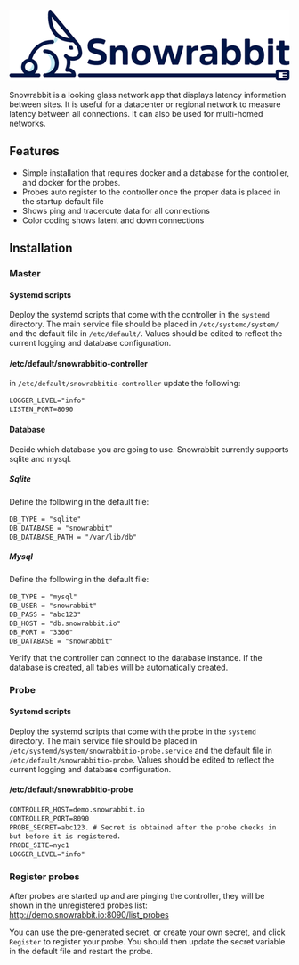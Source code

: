 ![Logo](logo.png)

Snowrabbit is a looking glass network app that displays latency information between sites. It is useful for a datacenter or regional network to measure latency between all connections. It can also be used for multi-homed networks.

## Features
- Simple installation that requires docker and a database for the controller, and docker for the probes.
- Probes auto register to the controller once the proper data is placed in the startup default file
- Shows ping and traceroute data for all connections
- Color coding shows latent and down connections

## Installation

### Master

#### Systemd scripts
Deploy the systemd scripts that come with the controller in the `systemd` directory. The main service file should be placed in `/etc/systemd/system/` and the default file in `/etc/default/`.  Values should be edited to reflect the current logging and database configuration.

#### /etc/default/snowrabbitio-controller
in `/etc/default/snowrabbitio-controller` update the following:
```console
LOGGER_LEVEL="info"
LISTEN_PORT=8090
```

#### Database
Decide which database you are going to use. Snowrabbit currently supports sqlite and mysql.

##### Sqlite
Define the following in the default file:
```console
DB_TYPE = "sqlite"
DB_DATABASE = "snowrabbit"
DB_DATABASE_PATH = "/var/lib/db"
```

##### Mysql
Define the following in the default file:
```console
DB_TYPE = "mysql"
DB_USER = "snowrabbit"
DB_PASS = "abc123"
DB_HOST = "db.snowrabbit.io"
DB_PORT = "3306"
DB_DATABASE = "snowrabbit"
```
Verify that the controller can connect to the database instance. If the database is created, all tables will be automatically created.

### Probe

#### Systemd scripts
Deploy the systemd scripts that come with the probe in the `systemd` directory. The main service file should be placed in `/etc/systemd/system/snowrabbitio-probe.service` and the default file in `/etc/default/snowrabbitio-probe`.  Values should be edited to reflect the current logging and database configuration.

#### /etc/default/snowrabbitio-probe
```console
CONTROLLER_HOST=demo.snowrabbit.io
CONTROLLER_PORT=8090
PROBE_SECRET=abc123. # Secret is obtained after the probe checks in but before it is registered.
PROBE_SITE=nyc1
LOGGER_LEVEL="info"
```

### Register probes
After probes are started up and are pinging the controller, they will be shown in the unregistered probes list:
http://demo.snowrabbit.io:8090/list_probes

You can use the pre-generated secret, or create your own secret, and click `Register` to register your probe. You should then update the secret variable in the default file and restart the probe.
